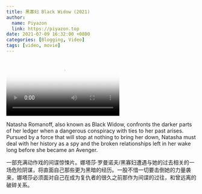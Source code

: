 ```yaml
---
title: 黑寡妇 Black Widow (2021)
author:
  name: Piyazon
  link: https://piyazon.top
date: 2021-07-09 16:32:00 +0800
categories: [Blogging, Video]
tags: [video, movie]
---
```



<video id="player" class="weixin_video" playsinline controls x-webkit-airplay poster="https://git.lug.ustc.edu.cn/flame3/images/-/raw/main/movie/black-widow.jpg"
  wxv="wxv_2187710028864946177" src="">
  <track kind="captions" label="English" src="https://piyazon.top/storage/assets/subtitles/black-widow-en.vtt" srclang="en"
      />
  <track kind="captions" label="汉语" src="https://piyazon.top/storage/assets/subtitles/black-widow-cn.vtt" srclang="zh-CN" />
</video>

Natasha Romanoff, also known as Black Widow, confronts the darker parts of her ledger when a dangerous conspiracy with ties to her past arises. Pursued by a force that will stop at nothing to bring her down, Natasha must deal with her history as a spy and the broken relationships left in her wake long before she became an Avenger.

一部充满动作戏的间谍惊悚片。娜塔莎·罗曼诺夫/黑寡妇遭遇与她的过去相关的一场危险阴谋，将直面自己那些更为黑暗的经历。一股不惜一切要击倒她的力量袭来，娜塔莎必须面对自己在成为复仇者的很久之前那作为间谍的过往，和曾远离的破碎关系。